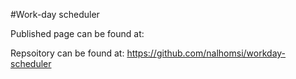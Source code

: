 #Work-day scheduler

Published page can be found at:

Repsoitory can be found at: https://github.com/nalhomsi/workday-scheduler
